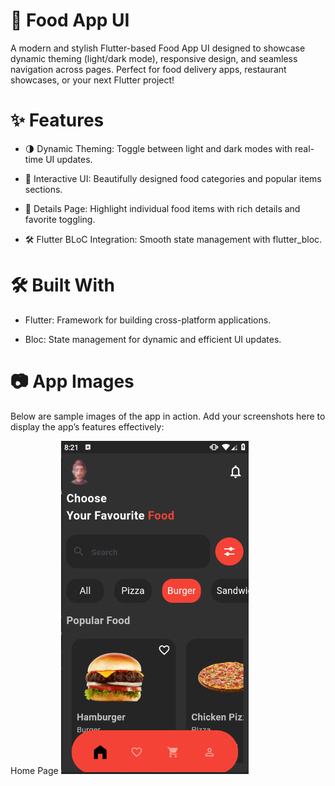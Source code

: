# 🍔 Food App UI
A modern and stylish Flutter-based Food App UI designed to showcase dynamic theming (light/dark mode), responsive design, and seamless navigation across pages. Perfect for food delivery apps, restaurant showcases, or your next Flutter project!


# ✨ Features

- 🌗 Dynamic Theming: Toggle between light and dark modes with real-time UI updates.
  
- 🍕 Interactive UI: Beautifully designed food categories and popular items sections.
  
- 📄 Details Page: Highlight individual food items with rich details and favorite toggling.
  
- 🛠️ Flutter BLoC Integration: Smooth state management with flutter_bloc.


# 🛠️ Built With
- Flutter: Framework for building cross-platform applications.
  
- Bloc: State management for dynamic and efficient UI updates.

# 📷 App Images

Below are sample images of the app in action. Add your screenshots here to display the app’s features effectively:

Home Page
<img src="assets/sceenshots/home.png" width="300">
